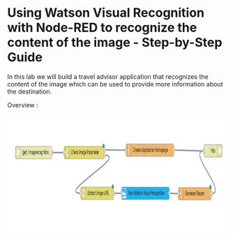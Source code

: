 # Using Watson Visual Recognition with Node-RED to recognize the content of the image - Step-by-Step Guide

In this lab we will build a travel advisor application that recognizes the content of the image which can be used to provide more information about the destination. 


Overview :

<img src="images/Overview.png" height="270" width ="1000" align="center">



